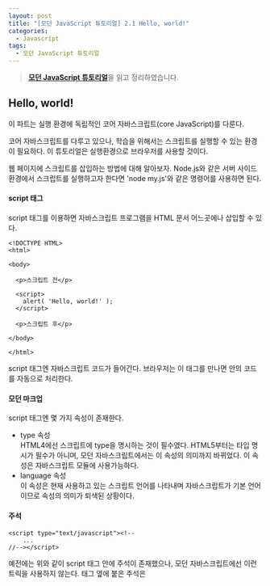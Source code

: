 ```yaml
---
layout: post
title: "[모던 JavaScript 튜토리얼] 2.1 Hello, world!"
categories:
  - Javascript
tags:
  - 모던 JavaScript 튜토리얼
---
```


> [**모던 JavaScript 튜토리얼**](https://ko.javascript.info/)을 읽고 정리하였습니다.

## **Hello, world!**

이 파트는 실행 환경에 독립적인 코어 자바스크립트(core JavaScript)를 다룬다.

코어 자바스크립트를 다루고 있으나, 학습을 위해서는 스크립트를 실행할 수 있는 환경이 필요하다. 이 튜토리얼은 실행환경으로 브라우저를 사용할 것이다. 

웹 페이지에 스크립트를 삽입하는 방법에 대해 알아보자. Node.js와 같은 서버 사이드 환경에서 스크립트를 실행하고자 한다면 'node my.js'와 같은 명령어를 사용하면 된다.

#### script 태그

script 태그를 이용하면 자바스크립트 프로그램을 HTML 문서 어느곳에나 삽입할 수 있다.


```
<!DOCTYPE HTML>
<html>

<body>

  <p>스크립트 전</p>

  <script>
    alert( 'Hello, world!' );
  </script>

  <p>스크립트 후</p>

</body>

</html>
```

script 태그엔 자바스크립트 코드가 들어간다. 브라우저는 이 태그를 만나면 안의 코드를 자동으로 처리한다.


#### 모던 마크업

script 태그엔 몇 가지 속성이 존재한다.


-   type 속성  
    HTML4에선 스크립트에 type을 명시하는 것이 필수였다. HTML5부터는 타입 명시가 필수가 아니며, 모던 자바스크립트에서는 이 속성의 의미까지 바뀌었다. 이 속성은 자바스크립트 모듈에 사용가능하다.
-   language 속성  
    이 속성은 현재 사용하고 있는 스크립트 언어를 나타내며 자바스크립트가 기본 언어이므로 속성의 의미가 퇴색된 상황이다. 

#### 주석

```
<script type="text/javascript"><!--
    ...
//--></script>
```

예전에는 위와 같이 script 태그 안에 주석이 존재했으나, 모던 자바스크립트에선 이런 트릭을 사용하지 않는다. 태그 옆에 붙은 주석은 <script> 태그를 처리하지 못하는 브라우저가 해당 스크립트를 읽지 못하게 하려고 사용했으나 현재 출시된 모든 브라우저는 <script>  태그를 처리할 수 있으므로 현재는 필요없는 코드이다.

#### 외부스크립트

자바스크립트 코드의 양이 많은 경우엔, 파일로 소분하여 저장하고, 웹 문서내에서 src 속성을 이용해 스크립트를 삽입할 수가 있다. src의 속성값은 자바스크립트 파일의 절대 경로 혹은 상대 경로로 지정한다. 

```
<script src="/path/to/script.js"></script>
```

혹은 다음과 같이 url을 속성값을 사용할 수도 있다.

```
<script src="https://cdnjs.cloudflare.com/ajax/libs/lodash.js/4.17.11/lodash.js"></script>
```

복수의 스크립트를 삽입하고 싶다면 스크립트 태그를 여러개 사용하면 된다.

> 스크립트가 길어지면 별개의 분리된 파일로 저장하는 것이 좋다. 스크립트를 별도의 파일에 작성하면 브라우저가 이 스크립트를 캐시에 저장하기 때문에, 여러 페이지에서 동일한 스크립트를 사용할 때 새로 다운받지 않고 캐시로부터 가져오므로 성능상의 이점이 있다.

src 속성이 있으면 태그 내부의 코드는 무시된다.

script 태그는 src 속성과 내부 코드를 동시에 가지지 못한다. 


```
<script src="file.js">
  alert(1); // src 속성이 사용되었으므로 이 코드는 무시됩니다.
</script>
```